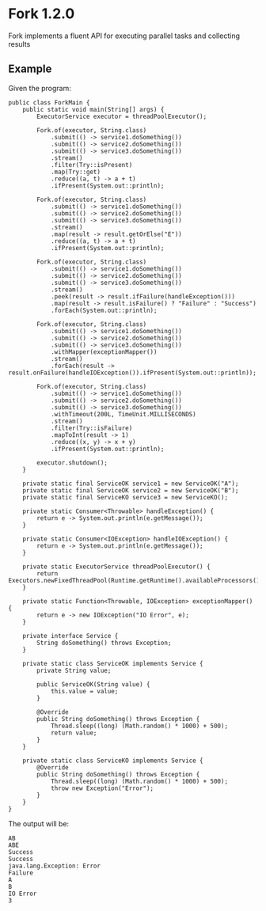 # Fork 1.2.0

Fork implements a fluent API for executing parallel tasks and collecting results

## Example

Given the program:

    public class ForkMain {
        public static void main(String[] args) {
            ExecutorService executor = threadPoolExecutor();
    
            Fork.of(executor, String.class)
                .submit(() -> service1.doSomething())
                .submit(() -> service2.doSomething())
                .submit(() -> service3.doSomething())
                .stream()
                .filter(Try::isPresent)
                .map(Try::get)
                .reduce((a, t) -> a + t)
                .ifPresent(System.out::println);
    
            Fork.of(executor, String.class)
                .submit(() -> service1.doSomething())
                .submit(() -> service2.doSomething()) 
                .submit(() -> service3.doSomething())
                .stream()
                .map(result -> result.getOrElse("E"))
                .reduce((a, t) -> a + t)
                .ifPresent(System.out::println);
    
            Fork.of(executor, String.class)
                .submit(() -> service1.doSomething())
                .submit(() -> service2.doSomething())
                .submit(() -> service3.doSomething())
                .stream()
                .peek(result -> result.ifFailure(handleException()))
                .map(result -> result.isFailure() ? "Failure" : "Success")
                .forEach(System.out::println);
    
            Fork.of(executor, String.class)
                .submit(() -> service1.doSomething())
                .submit(() -> service2.doSomething())
                .submit(() -> service3.doSomething())
                .withMapper(exceptionMapper())
                .stream()
                .forEach(result -> result.onFailure(handleIOException()).ifPresent(System.out::println));
    
            Fork.of(executor, String.class)
                .submit(() -> service1.doSomething())
                .submit(() -> service2.doSomething())
                .submit(() -> service3.doSomething())
                .withTimeout(200L, TimeUnit.MILLISECONDS)
                .stream()
                .filter(Try::isFailure)
                .mapToInt(result -> 1)
                .reduce((x, y) -> x + y)
                .ifPresent(System.out::println);
    
            executor.shutdown();
        }
    
        private static final ServiceOK service1 = new ServiceOK("A");
        private static final ServiceOK service2 = new ServiceOK("B");
        private static final ServiceKO service3 = new ServiceKO();
    
        private static Consumer<Throwable> handleException() {
            return e -> System.out.println(e.getMessage());
        }
    
        private static Consumer<IOException> handleIOException() {
            return e -> System.out.println(e.getMessage());
        }
    
        private static ExecutorService threadPoolExecutor() {
            return Executors.newFixedThreadPool(Runtime.getRuntime().availableProcessors());
        }
    
        private static Function<Throwable, IOException> exceptionMapper() {
            return e -> new IOException("IO Error", e);
        }
    
        private interface Service {
            String doSomething() throws Exception;
        }
        
        private static class ServiceOK implements Service {
            private String value;
    
            public ServiceOK(String value) {
                this.value = value;
            }
    
            @Override
            public String doSomething() throws Exception {
                Thread.sleep((long) (Math.random() * 1000) + 500);
                return value;
            }
        }
        
        private static class ServiceKO implements Service {
            @Override
            public String doSomething() throws Exception {
                Thread.sleep((long) (Math.random() * 1000) + 500);
                throw new Exception("Error");
            }
        }
    }

The output will be:

    AB
    ABE
    Success
    Success
    java.lang.Exception: Error
    Failure
    A
    B
    IO Error
    3
